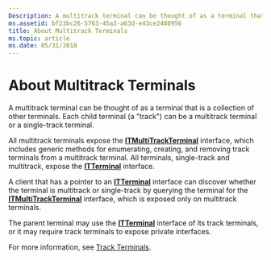 ```yaml
---
Description: A multitrack terminal can be thought of as a terminal that is a collection of other terminals. Each child terminal (a &\#0034;track&\#0034;) can be a multitrack terminal or a single-track terminal.
ms.assetid: bf23bc26-5763-45a3-a63d-e43ce2480956
title: About Multitrack Terminals
ms.topic: article
ms.date: 05/31/2018
---
```


# About Multitrack Terminals

A multitrack terminal can be thought of as a terminal that is a collection of other terminals. Each child terminal (a "track") can be a multitrack terminal or a single-track terminal.

All multitrack terminals expose the [**ITMultiTrackTerminal**](/windows/desktop/api/tapi3if/nn-tapi3if-itmultitrackterminal) interface, which includes generic methods for enumerating, creating, and removing track terminals from a multitrack terminal. All terminals, single-track and multitrack, expose the [**ITTerminal**](https://msdn.microsoft.com/en-us/library/ms732646(v=VS.85).aspx) interface.

A client that has a pointer to an [**ITTerminal**](https://msdn.microsoft.com/en-us/library/ms732646(v=VS.85).aspx) interface can discover whether the terminal is multitrack or single-track by querying the terminal for the [**ITMultiTrackTerminal**](/windows/desktop/api/tapi3if/nn-tapi3if-itmultitrackterminal) interface, which is exposed only on multitrack terminals.

The parent terminal may use the [**ITTerminal**](https://msdn.microsoft.com/en-us/library/ms732646(v=VS.85).aspx) interface of its track terminals, or it may require track terminals to expose private interfaces.

For more information, see [Track Terminals](track-terminals.md).

 

 



